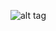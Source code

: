 ![alt tag](https://raw.github.com/data-tsunami/museo-cachi/master/doc/Museo-Arqueologico-Pio-Pablo-Diaz-Cachi.png)
